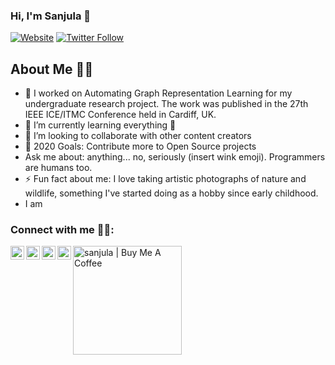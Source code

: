 ### Hi, I'm Sanjula 👋

[![Website](https://img.shields.io/website?label=codeSTACKr.com&style=for-the-badge&url=https%3A%2F%2Fcodestackr.com)](https://codestackr.com)
[![Twitter Follow](https://img.shields.io/twitter/follow/codeSTACKr?color=1DA1F2&logo=twitter&style=for-the-badge)](https://twitter.com/intent/follow?original_referer=https%3A%2F%2Fgithub.com%2FcodeSTACKr&screen_name=codeSTACKr)


## About Me :superhero_man:	

- 🔭 I worked on Automating Graph Representation Learning for my undergraduate research project. The work was published in the 27th IEEE ICE/ITMC Conference held in Cardiff, UK.
- 🌱 I’m currently learning everything 🤣
- 👯 I’m looking to collaborate with other content creators
- 🥅 2020 Goals: Contribute more to Open Source projects
- Ask me about: anything... no, seriously (insert wink emoji). Programmers are humans too.
- ⚡ Fun fact about me: I love taking artistic photographs of nature and wildlife, something I've started doing as a hobby since early childhood.
- I am 

### Connect with me :man_technologist::

[<img align="left" alt="The CS Lab | YouTube" width="22px" src="https://cdn.jsdelivr.net/npm/simple-icons@v3/icons/youtube.svg" />][youtube]
[<img align="left" alt="s_arachchige | Twitter" width="22px" src="https://cdn.jsdelivr.net/npm/simple-icons@v3/icons/twitter.svg" />][twitter]
[<img align="left" alt="sanjula-madurapperuma | LinkedIn" width="22px" src="https://cdn.jsdelivr.net/npm/simple-icons@v3/icons/linkedin.svg" />][linkedin]
[<img align="left" alt="sanjulamadurapperuma | Medium" width="22px" src="https://cdn.jsdelivr.net/npm/simple-icons@v3/icons/medium.svg" />][blog]
[<img align="left" alt="sanjula | Buy Me A Coffee" width="174px" src="https://cdn.buymeacoffee.com/buttons/default-orange.png"/>][buymeacoffee]

<br />


[twitter]: https://twitter.com/s_arachchige
[youtube]: https://www.youtube.com/channel/UC2emqq1KtzjMx6niZOgKoaA
[linkedin]: https://linkedin.com/in/sanjula-madurapperuma
[buymeacoffee]: https://www.buymeacoffee.com/sanjula
[blog]: https://medium.com/@sanjulamadurapperuma